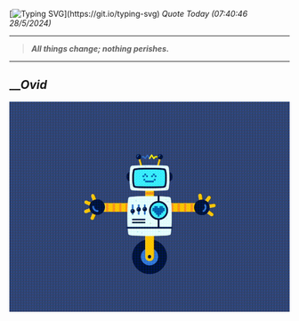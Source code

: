 [![Typing SVG](https://readme-typing-svg.herokuapp.com?font=Press+Start+2P&color=C2F784&size=35&width=900&height=100&lines=Hello+World%2C+I'm+Hung+!)](https://git.io/typing-svg) 
_Quote Today (07:40:46 28/5/2024)_
___
>**_All things change; nothing perishes._**
___

## __**_Ovid_**

![RobotDance](src/assets/images/robot-dancing-dribble.gif?style=center)
